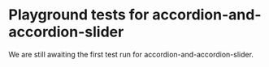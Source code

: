 # Playground tests for accordion-and-accordion-slider
We are still awaiting the first test run for accordion-and-accordion-slider.
